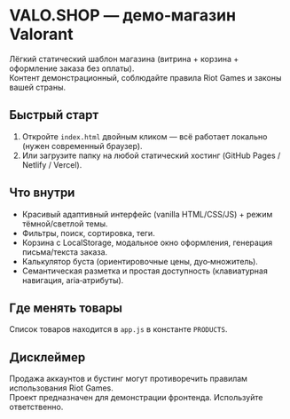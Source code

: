 # VALO.SHOP — демо‑магазин Valorant

Лёгкий статический шаблон магазина (витрина + корзина + оформление заказа без оплаты).  
Контент демонстрационный, соблюдайте правила Riot Games и законы вашей страны.

## Быстрый старт
1. Откройте `index.html` двойным кликом — всё работает локально (нужен современный браузер).
2. Или загрузите папку на любой статический хостинг (GitHub Pages / Netlify / Vercel).

## Что внутри
- Красивый адаптивный интерфейс (vanilla HTML/CSS/JS) + режим тёмной/светлой темы.
- Фильтры, поиск, сортировка, теги.
- Корзина с LocalStorage, модальное окно оформления, генерация письма/текста заказа.
- Калькулятор буста (ориентировочные цены, дуо‑множитель).
- Семантическая разметка и простая доступность (клавиатурная навигация, aria‑атрибуты).

## Где менять товары
Список товаров находится в `app.js` в константе `PRODUCTS`.

## Дисклеймер
Продажа аккаунтов и бустинг могут противоречить правилам использования Riot Games.  
Проект предназначен для демонстрации фронтенда. Используйте ответственно.
